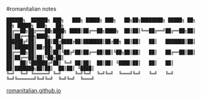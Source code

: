 #romanitalian notes


    ██████╗  ██████╗ ███╗   ███╗ █████╗ ███╗   ██╗██╗████████╗ █████╗ ██╗     ██╗ █████╗ ███╗   ██╗
    ██╔══██╗██╔═══██╗████╗ ████║██╔══██╗████╗  ██║██║╚══██╔══╝██╔══██╗██║     ██║██╔══██╗████╗  ██║
    ██████╔╝██║   ██║██╔████╔██║███████║██╔██╗ ██║██║   ██║   ███████║██║     ██║███████║██╔██╗ ██║
    ██╔══██╗██║   ██║██║╚██╔╝██║██╔══██║██║╚██╗██║██║   ██║   ██╔══██║██║     ██║██╔══██║██║╚██╗██║
    ██║  ██║╚██████╔╝██║ ╚═╝ ██║██║  ██║██║ ╚████║██║   ██║   ██║  ██║███████╗██║██║  ██║██║ ╚████║
    ╚═╝  ╚═╝ ╚═════╝ ╚═╝     ╚═╝╚═╝  ╚═╝╚═╝  ╚═══╝╚═╝   ╚═╝   ╚═╝  ╚═╝╚══════╝╚═╝╚═╝  ╚═╝╚═╝  ╚═══╝
    

[romanitalian.github.io](http://romanitalian.github.io)
